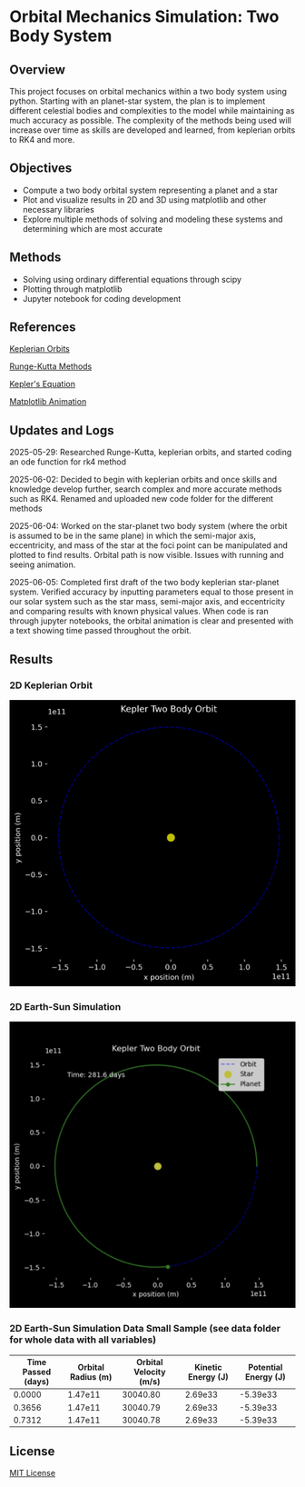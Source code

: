 # Orbital Mechanics Simulation: Two Body System
## Overview
This project focuses on orbital mechanics within a two body system using python. Starting with an planet-star system, the plan is to implement different celestial bodies and complexities to the model while maintaining as much accuracy as possible. The complexity of the methods being used will increase over time as skills are developed and learned, from keplerian orbits to RK4 and more.
## Objectives
- Compute a two body orbital system representing a planet and a star 
- Plot and visualize results in 2D and 3D using matplotlib and other necessary libraries
- Explore multiple methods of solving and modeling these systems and determining which are most accurate
## Methods 
- Solving using ordinary differential equations through scipy
- Plotting through matplotlib
- Jupyter notebook for coding development
## References
[Keplerian Orbits](https://en.wikipedia.org/wiki/Kepler_orbit)

[Runge-Kutta Methods](https://en.wikipedia.org/wiki/Runge%E2%80%93Kutta_methods)

[Kepler's Equation](https://en.wikipedia.org/wiki/Kepler%27s_equation)

[Matplotlib Animation](https://matplotlib.org/stable/api/animation_api.html)
## Updates and Logs
2025-05-29: Researched Runge-Kutta, keplerian orbits, and started coding an ode function for rk4 method

2025-06-02: Decided to begin with keplerian orbits and once skills and knowledge develop further, search complex and more accurate methods such as RK4.
            Renamed and uploaded new code folder for the different methods

2025-06-04: Worked on the star-planet two body system (where the orbit is assumed to be in the same plane) in which the semi-major axis, eccentricity, and mass of the star at the foci point can be manipulated and plotted to find results. Orbital path is now visible. Issues with running and seeing animation.  

2025-06-05: Completed first draft of the two body keplerian star-planet system. Verified accuracy by inputting parameters equal to those present in our solar system such as the star mass, semi-major axis, and eccentricity and comparing results with known physical values. When code is ran through jupyter notebooks, the orbital animation is clear and presented with a text showing time passed throughout the orbit.

## Results 
### 2D Keplerian Orbit
![2D Keplerian Two Body Orbit](plots/kepler2Dplot.png)
### 2D Earth-Sun Simulation
![2D Keplerian Two Body Orbit(1)](plots/kepler2Dplot(1).png)
### 2D Earth-Sun Simulation Data Small Sample (see data folder for whole data with all variables)
|Time Passed (days)| Orbital Radius (m) | Orbital Velocity (m/s) | Kinetic Energy (J)      | Potential Energy (J)        |
|------------------|----------|------------------|---------|-----------|
| 0.0000           | 1.47e11  | 30040.80         | 2.69e33 | -5.39e33  |
| 0.3656           | 1.47e11  | 30040.79         | 2.69e33 | -5.39e33  |
| 0.7312           | 1.47e11  | 30040.78         | 2.69e33 | -5.39e33  |
## License
[MIT License](LICENSE)
